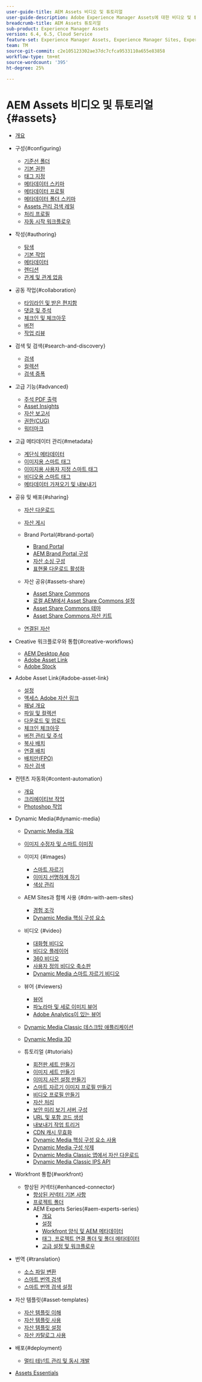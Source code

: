 ```yaml
---
user-guide-title: AEM Assets 비디오 및 튜토리얼
user-guide-description: Adobe Experience Manager Assets에 대한 비디오 및 튜토리얼 모음입니다.
breadcrumb-title: AEM Assets 튜토리얼
sub-product: Experience Manager Assets
version: 6.4, 6.5, Cloud Service
feature-set: Experience Manager Assets, Experience Manager Sites, Experience Manager
team: TM
source-git-commit: c2e105123302ae37dc7cfca9533110a655e83858
workflow-type: tm+mt
source-wordcount: '395'
ht-degree: 25%

---
```



# AEM Assets 비디오 및 튜토리얼 {#assets}

+ [개요](overview.md)

+ 구성{#configuring}
   + [기준선 폴더](configuring/baseline-folders.md)
   + [기본 권한](configuring/baseline-permissions.md)
   + [태그 지정](configuring/tagging.md)
   + [메타데이터 스키마](configuring/metadata-schemas.md)
   + [메타데이터 프로필](configuring/metadata-profiles.md)
   + [메타데이터 폴더 스키마](configuring/metadata-folder-schemas.md)
   + [Assets 관리 검색 레일](configuring/assets-admin-search-rail.md)
   + [처리 프로필](configuring/processing-profiles.md)
   + [자동 시작 워크플로우](configuring/auto-start-workflows.md)

+ 작성{#authoring}
   + [탐색](./authoring/navigation.md)
   + [기본 작업](./authoring/basic-operations.md)
   + [메타데이터](./authoring/metadata.md)
   + [렌디션](./authoring/renditions.md)
   + [관계 및 관계 없음](./authoring/relate-unrelate.md)

+ 공동 작업{#collaboration}
   + [타임라인 및 받은 편지함](./collaboration/timeline-and-inbox.md)
   + [댓글 및 주석](./collaboration/comments-and-annotations.md)
   + [체크인 및 체크아웃](./collaboration/check-in-and-check-out.md)
   + [버전](./collaboration/versions.md)
   + [작업 리뷰](./collaboration/review-task.md)

+ 검색 및 검색{#search-and-discovery}
   + [검색](./search-and-discovery/search.md)
   + [컬렉션](./search-and-discovery/collections.md)
   + [검색 증폭](./search-and-discovery/search-boost.md)

+ 고급 기능{#advanced}
   + [주석 PDF 출력](./advanced/customizing-annotations-pdf-output.md)
   + [Asset Insights](./advanced/asset-insights-launch-tutorial.md)
   + [자산 보고서](./advanced/asset-reports.md)
   + [권한(CUG)](./advanced/closed-user-groups.md)
   + [워터마크](./advanced/watermarks.md)

+ 고급 메타데이터 관리{#metadata}
   + [계단식 메타데이터](metadata/cascade-metadata-feature-video-use.md)
   + [이미지용 스마트 태그](metadata/image-smart-tags.md)
   + [이미지용 사용자 지정 스마트 태그](metadata/custom-smart-tags.md)
   + [비디오용 스마트 태그](metadata/video-smart-tags.md)
   + [메타데이터 가져오기 및 내보내기](metadata/metadata-import-export.md)

+ 공유 및 배포{#sharing}
   + [자산 다운로드](./sharing/download.md)
   + [자산 게시](./sharing/publish.md)

   + Brand Portal{#brand-portal}
      + [Brand Portal](./sharing/brand-portal.md)
      + [AEM Brand Portal 구성](brand-portal/configure.md)
      + [자산 소싱 구성](brand-portal/configure-asset-sourcing.md)
      + [표현물 다운로드 활성화](brand-portal/enable-renditions-download.md)
   + 자산 공유{#assets-share}
      + [Asset Share Commons](./sharing/asset-share-commons-user-experience-feature-video-understand.md)
      + [로컬 AEM에서 Asset Share Commons 설정](./sharing/asset-share-commons-technical-video-setup.md)
      + [Asset Share Commons 테마](./sharing/asset-share-commons-feature-video-theming.md)
      + [Asset Share Commons 자산 키트](./sharing/asset-share/asset-share-commons-asset-kits.md)
   + [연결된 자산](./sharing/connected-assets.md)


+ Creative 워크플로우와 통합{#creative-workflows}
   + [AEM Desktop App](./creative-workflows/aem-desktop-app.md)
   + [Adobe Asset Link](./creative-workflows/adobe-asset-link.md)
   + [Adobe Stock](./creative-workflows/adobe-stock.md)

+ Adobe Asset Link{#adobe-asset-link}
   + [설정](./adobe-asset-link/setup.md)
   + [액세스 Adobe 자산 링크](./adobe-asset-link/launch-adobe-asset-link.md)
   + [패널 개요](./adobe-asset-link/panel-overview.md)
   + [파일 및 컬렉션](./adobe-asset-link/files-and-collections.md)
   + [다운로드 및 업로드](./adobe-asset-link/download-and-upload.md)
   + [체크인 체크아웃](./adobe-asset-link/check-in-check-out.md)
   + [버전 관리 및 주석](./adobe-asset-link/file-versioning-and-comments.md)
   + [복사 배치](./adobe-asset-link/place-copy.md)
   + [연결 배치](./adobe-asset-link/place-linked.md)
   + [배치만(FPO)](./adobe-asset-link/for-placement-only.md)
   + [자산 검색](./adobe-asset-link/asset-search.md)

+ 컨텐츠 자동화{#content-automation}
   + [개요](./content-automation/overview.md)
   + [크리에이티브 작업](./content-automation/creative-operations.md)
   + [Photoshop 작업](./content-automation/photoshop-actions.md)

+ Dynamic Media{#dynamic-media}
   + [Dynamic Media 개요](dynamic-media/dynamic-media-overview-feature-video-use.md)
   + [이미지 수정자 및 스마트 이미징](dynamic-media/dynamic-media-snapshot.md)
   + 이미지 {#images}
      + [스마트 자르기](dynamic-media/smart-crop-feature-video-use.md)
      + [이미지 선명하게 하기](dynamic-media/dynamic-media-image-sharpening-feature-video-use.md)
      + [색상 관리](dynamic-media/dynamic-media-color-management-technical-video-setup.md)
   + AEM Sites과 함께 사용 {#dm-with-aem-sites}
      + [경험 조각](dynamic-media/dynamic-media-experience-fragments-feature-video-use.md)
      + [Dynamic Media 핵심 구성 요소](dynamic-media/dynamic-media-core-components.md)
   + 비디오 {#video}
      + [대화형 비디오](dynamic-media/dynamic-media-interactive-video-feature-video-use.md)
      + [비디오 플레이어](dynamic-media/dynamic-media-video-player-feature-video-use.md)
      + [360 비디오](dynamic-media/dynamic-media-360-video-custom-thumbnail-feature-video-use.md)
      + [사용자 정의 비디오 축소판](dynamic-media/dynamic-media-video-thumbnails-feature-video-use.md)
      + [Dynamic Media 스마트 자르기 비디오](dynamic-media/dynamic-media-smart-crop-video.md)
   + 뷰어 {#viewers}
      + [뷰어](dynamic-media/dynamic-media-viewer-feature-video-understand.md)
      + [파노라마 및 세로 이미지 뷰어](dynamic-media/panorama-vertical-image-viewer-feature-video-use.md)
      + [Adobe Analytics이 있는 뷰어](dynamic-media/dynamic-media-viewer-extension-use.md)
   + [Dynamic Media Classic 데스크탑 애플리케이션](dynamic-media/dynamic-media-classic-desktop-application.md)
   + [Dynamic Media 3D](dynamic-media/dynamic-media-3d-feature-video.md)

   + 튜토리얼 {#tutorials}
      + [회전판 세트 만들기](dynamic-media/tutorials/creating-different-kinds-of-sets-with-aem-dynamic-media-carousel-sets.md)
      + [이미지 세트 만들기](dynamic-media/tutorials/creating-different-kinds-of-sets-with-aem-dynamic-media-image-sets.md)
      + [이미지 사전 설정 만들기](dynamic-media/tutorials/creating-image-presets.md)
      + [스마트 자르기 이미지 프로필 만들기](dynamic-media/tutorials/creating-image-profile-smart-crop.md)
      + [비디오 프로필 만들기](dynamic-media/tutorials/creating-video-profile-to-process-videos-in-dynamic-media.md)
      + [자산 처리](dynamic-media/tutorials/how-to-run-dam-update-asset-workflow-on-an-asset-with-dynamic-media-enabled.md)
      + [보안 미리 보기 서버 구성](dynamic-media/tutorials/adding-test-image-server-details-in-dynamic-media-for-secure-preview.md)
      + [URL 및 포함 코드 생성](dynamic-media/tutorials/how-to-generate-public-url-or-embed-code-for-an-asset.md)
      + [내보내기 작업 트리거](dynamic-media/tutorials/how-to-trigger-export-job-in-dynamic-media-during-submit-job-operation-parameter.md)
      + [CDN 캐시 무효화](dynamic-media/tutorials/invalidating-the-cdn-cache-by-way-of-dynamic-media.md)
      + [Dynamic Media 핵심 구성 요소 사용](dynamic-media/tutorials/using-dm-components-on-site-page.md)
      + [Dynamic Media 구성 삭제](dynamic-media/tutorials/deleting-dynamic-media-configuration.md)
      + [Dynamic Media Classic 앱에서 자산 다운로드](dynamic-media/tutorials/how-to-download-asset-in-dynamic-media-classic-app.md)
      + [Dynamic Media Classic IPS API](dynamic-media/tutorials/introduction-to-dynamic-media-classic-ips-api.md)

+ Workfront 통합{#workfront}
   + 향상된 커넥터{#enhanced-connector}
      + [향상된 커넥터 기본 사항](./workfront/enhanced-connector/basics.md)
      + [프로젝트 폴더](./workfront/enhanced-connector/project-folders.md)
      + AEM Experts Series{#aem-experts-series}
         + [개요](./workfront/enhanced-connector/aem-experts-series/overview.md)
         + [설정](./workfront/enhanced-connector/aem-experts-series/setup.md)
         + [Workfront 양식 및 AEM 메타데이터](./workfront/enhanced-connector/aem-experts-series/custom-forms.md)
         + [태그, 프로젝트 연결 폴더 및 폴더 메타데이터](./workfront/enhanced-connector/aem-experts-series/aem-tags-project-linked-folders-and-folder-metadata.md)
         + [고급 설정 및 워크플로우](./workfront/enhanced-connector/aem-experts-series/advanced-settings-and-workflows.md)

+ 번역 {#translation}
   + [소스 파일 변환](translation/source-file-translation-feature-video-use.md)
   + [스마트 번역 검색](translation/smart-translation-search-feature-video-use.md)
   + [스마트 번역 검색 설정](translation/smart-translation-search-technical-video-setup.md)

+ 자산 템플릿{#asset-templates}
   + [자산 템플릿 이해](asset-templates/asset-templates-tutorial-understand.md)
   + [자산 템플릿 사용](asset-templates/asset-templates-feature-video-use.md)
   + [자산 템플릿 설정](asset-templates/asset-templates-technical-video-setup.md)
   + [자산 카탈로그 사용](asset-templates/asset-catalog-template-feature-video-use.md)

+ 배포{#deployment}
   + [멀티 테넌트 관리 및 동시 개발](deployment/multitenancy-concurrent-article-understand.md)

+ [Assets Essentials](https://experienceleague.adobe.com/docs/experience-manager-learn/assets-essentials/overview.html?lang=ko-KR)
